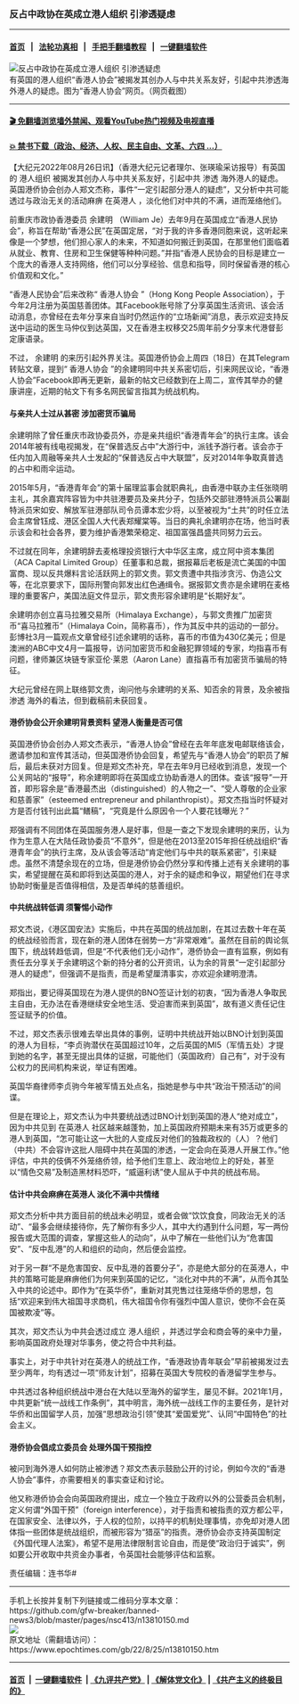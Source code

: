### 反占中政协在英成立港人组织 引渗透疑虑
------------------------

#### [首页](https://github.com/gfw-breaker/banned-news3/blob/master/README.md) &nbsp;&nbsp;|&nbsp;&nbsp; [法轮功真相](https://github.com/begood0513/basic/blob/master/README.md)  &nbsp;&nbsp;|&nbsp;&nbsp; [手把手翻墙教程](https://github.com/gfw-breaker/guides/wiki)  &nbsp;&nbsp;|&nbsp;&nbsp; [一键翻墙软件](https://github.com/gfw-breaker/nogfw/blob/master/README.md)  



<div><img alt="反占中政协在英成立港人组织 引渗透疑虑" class="attachment-djy_600_400 size-djy_600_400 wp-post-image" src="https://i.epochtimes.com/assets/uploads/2022/08/id13810157-38cc9b8ad717740d8762899e69d94537-600x400.jpg"/>
<div class="caption">
 有英国的港人组织“香港人协会”被揭发其创办人与中共关系友好，引起中共渗透海外港人的疑虑。图为“香港人协会”网页。（网页截图）
</div></div><hr/>

#### [ 🎬  免翻墙浏览墙外禁闻、观看YouTube热门视频及电视直播](https://github.com/gfw-breaker/HelloWorld)

#### [ 💥  禁书下载（政治、经济、人权、民主自由、文革、六四 ...）](https://github.com/gfw-breaker/books/blob/master/README.md)

<div><p>
 【大纪元2022年08月26日讯】（香港大纪元记者理尔、张瑛瑜采访报导）有英国的
 <ok href="https://www.epochtimes.com/gb/tag/%E6%B8%AF%E4%BA%BA%E7%BB%84%E7%BB%87.html">
  港人组织
 </ok>
 被揭发其创办人与中共关系友好，引起中共
 <ok href="https://www.epochtimes.com/gb/tag/%E6%B8%97%E9%80%8F.html">
  渗透
 </ok>
 海外港人的疑虑。英国港侨协会创办人郑文杰称，事件“一定引起部分港人的疑虑”，又分析中共可能透过与政治无关的活动麻痹
 <ok href="https://www.epochtimes.com/gb/tag/%E5%9C%A8%E8%8B%B1%E6%B8%AF%E4%BA%BA.html">
  在英港人
 </ok>
 ，淡化他们对中共的不满，进而笼络他们。
</p>
<p>
 前重庆市政协香港委员
 <ok href="https://www.epochtimes.com/gb/tag/%E4%BD%99%E5%BB%BA%E6%98%8E.html">
  余建明
 </ok>
 （William Je）去年9月在英国成立“香港人民协会”，称旨在帮助“香港公民”在英国定居，“对于我的许多香港同胞来说，这听起来像是一个梦想，他们担心家人的未来，不知道如何搬迁到英国，在那里他们面临着从就业、教育、住房和卫生保健等种种问题。”并指“香港人民协会的目标是建立一个庞大的香港人支持网络，他们可以分享经验、信息和指导，同时保留香港的核心价值观和文化。”
</p>
<p>
 “香港人民协会”后来改称“
 <ok href="https://www.epochtimes.com/gb/tag/%E9%A6%99%E6%B8%AF%E4%BA%BA%E5%8D%8F%E4%BC%9A.html">
  香港人协会
 </ok>
 ”（Hong Kong People Association），于今年2月注册为英国慈善团体。其Facebook账号除了分享英国生活资讯、该会活动消息，亦曾经在去年分享来自当时仍然运作的“立场新闻”消息，表示欢迎支持反送中运动的医生马仲仪到达英国，又在香港主权移交25周年前夕分享末代港督彭定康语录。
</p>
<p>
 不过，
 <ok href="https://www.epochtimes.com/gb/tag/%E4%BD%99%E5%BB%BA%E6%98%8E.html">
  余建明
 </ok>
 的来历引起外界关注。英国港侨协会上周四（18日）在其Telegram转贴文章，提到“
 <ok href="https://www.epochtimes.com/gb/tag/%E9%A6%99%E6%B8%AF%E4%BA%BA%E5%8D%8F%E4%BC%9A.html">
  香港人协会
 </ok>
 ”的余建明同中共关系密切后，引来网民议论，“香港人协会”Facebook即再无更新，最新的帖文已经数到在上周二，宣传其举办的健康讲座，近期的帖文下有多名网民留言指其为统战机构。
</p>
<h4>
 与亲共人士过从甚密 涉加密货币骗局
</h4>
<p>
 余建明除了曾任重庆市政协委员外，亦是亲共组织“香港青年会”的执行主席。该会2014年被有线电视揭发，在“保普选反占中”大游行中，派钱予游行者。该会亦于任内加入周融等亲共人士发起的“保普选反占中大联盟”，反对2014年争取真普选的占中和雨伞运动。
</p>
<p>
 2015年5月，“香港青年会”的第十届理监事会就职典礼，由香港中联办主任张晓明主礼，其余嘉宾阵容皆为中共驻港要员及亲共分子，包括外交部驻港特派员公署副特派员宋如安、解放军驻港部队司令员谭本宏少将，以至被视为“土共”的时任立法会主席曾钰成、港区全国人大代表郑耀棠等。当日的典礼余建明亦在场，他当时表示该会和社会各界，要为维护香港繁荣稳定、祖国富强昌盛共同努力云云。
</p>
<p>
 不过就在同年，余建明辞去麦格理投资银行大中华区主席，成立阿中资本集团（ACA Capital Limited Group）任董事和总裁，据报幕后老板是流亡美国的中国富商、现以反共爆料言论活跃网上的郭文贵。郭文贵遭中共指涉贪污、伪造公文等，在北京要求下，国际刑警向郭发出红色通缉令。据报郭文贵亦是余建明在麦格理的重要客户，美国法庭文件显示，郭文贵形容余建明是“长期好友”。
</p>
<p>
 余建明亦创立喜马拉雅交易所（Himalaya Exchange），与郭文贵推广加密货币“喜马拉雅币”（Himalaya Coin，简称喜币），作为其反中共的运动的一部分。彭博社3月一篇观点文章曾经引述余建明的话称，喜币的市值为430亿美元；但是澳洲的ABC中文4月一篇报导，访问加密货币和金融犯罪领域的专家，均指喜币有问题，律师兼区块链专家亚伦‧莱恩（Aaron Lane）直指喜币有加密货币骗局的特征。
</p>
<p>
 大纪元曾经在网上联络郭文贵，询问他与余建明的关系、知否余的背景，及余被指
 <ok href="https://www.epochtimes.com/gb/tag/%E6%B8%97%E9%80%8F.html">
  渗透
 </ok>
 海外的看法，但到截稿前未获回复。
</p>
<h4>
 港侨协会公开余建明背景资料 望港人衡量是否可信
</h4>
<p>
 英国港侨协会创办人郑文杰表示，“香港人协会”曾经在去年年底发电邮联络该会，邀请参加和宣传其活动，但英国港侨协会回复，希望先与“香港人协会”的职员了解后，最后未获对方回复。但是郑文杰补充，早在去年9月已经收到消息，发现一个公关网站的“报导”，称余建明即将在英国成立协助香港人的团体。查该“报导”一开首，即形容余是“香港最杰出（distinguished）的人物之一”、“受人尊敬的企业家和慈善家”（esteemed entrepreneur and philanthropist）。郑文杰指当时怀疑对方是否付钱刊出此篇“鳝稿”，“究竟是什么原因令一个人要花钱曝光？”
</p>
<p>
 郑强调有不同团体在英国服务港人是好事，但是一查之下发现余建明的来历，认为作为生意人在大陆任政协委员“不意外”，但是他在2013至2015年担任统战组织“香港青年会”的执行主席，及从该会等活动“肯定他们与中共的联系紧密”，引来疑虑。虽然不清楚余现在的立场，但是港侨协会仍然分享和传播上述有关余建明的事实，希望提醒在英和即将到达英国的港人，对于余的疑虑和争议，期望他们在寻求协助时衡量是否值得相信，及是否单纯的慈善组织。
</p>
<h4>
 <strong>
  中共统战转低调 须警惕小动作
 </strong>
</h4>
<p>
 郑文杰说，《港区国安法》实施后，中共在英国的统战加剧，在其过去数十年在英的统战经验而言，现在新的港人团体在弱势一方“非常艰难”。虽然在目前的舆论氛围下，统战转趋低调，但是“不代表他们无小动作”，港侨协会一直有监察，例如有责任去分享关于余建明这个新的持分者的公开资讯，认为余的背景“一定引起部分港人的疑虑”，但强调不是指责，而是希望厘清事实，亦欢迎余建明澄清。
</p>
<p>
 郑指出，要记得英国现在为港人提供的BNO签证计划的初衷，“因为香港人争取民主自由，无办法在香港继续安全地生活、受迫害而来到英国”，故有道义责任记住签证赋予的价值。
</p>
<p>
 不过，郑文杰表示很难去举出具体的事例，证明中共统战开始以BNO计划到英国的港人为目标，“李贞驹潜伏在英国超过10年，之后英国的MI5（军情五处）才提到她的名字，甚至无提出具体的证据，可能他们（英国政府）自己有”，对于没有公权力的民间机构来说，举证有困难。
</p>
<p>
 英国华裔律师李贞驹今年被军情五处点名，指她是参与中共“政治干预活动”的间谍。
</p>
<p>
 但是在理论上，郑文杰认为中共要统战透过BNO计划到英国的港人“绝对成立”，因为中共见到
 <ok href="https://www.epochtimes.com/gb/tag/%E5%9C%A8%E8%8B%B1%E6%B8%AF%E4%BA%BA.html">
  在英港人
 </ok>
 社区越来越蓬勃，加上英国政府预期未来有35万或更多的港人到英国，“怎可能让这一大批的人变成反对他们的独裁政权的（人）？他们（中共）不会容许这批人阻碍中共在英国的渗透，一定会向在英港人开展工作。”他评估，中共的伎俩不外笼络侨领，给予他们生意上、政治地位上的好处，甚至以“情色交易”及制造黑材料恐吓，“威逼利诱”使人屈从于中共的统战布局。
</p>
<h4>
 估计中共会麻痹在英港人 淡化不满中共情绪
</h4>
<p>
 郑文杰分析中共方面目前的统战未必明显，或者会做“饮饮食食，同政治无关的活动”、“最多会继续接待你，先了解你有多少人，其中大约遇到什么问题，写一两份报告或大范围的调查，掌握这些人的动向”，从中了解在一些他们认为“危害国安”、“反中乱港”的人和组织的动向，然后便会监控。
</p>
<p>
 对于另一群“不是危害国安、反中乱港的首要分子”，亦是绝大部分的在英港人，中共的策略可能是麻痹他们为何来到英国的记忆，“淡化对中共的不满”，从而令其坠入中共的论述中。即作为“在英华侨”，重新对其兜售过往笼络华侨的思想，包括“欢迎来到伟大祖国寻求商机，伟大祖国令你有强烈中国人意识，使你不会在英国被欺凌”等。
</p>
<p>
 其次，郑文杰认为中共会透过成立
 <ok href="https://www.epochtimes.com/gb/tag/%E6%B8%AF%E4%BA%BA%E7%BB%84%E7%BB%87.html">
  港人组织
 </ok>
 ，并透过学会和商会等的亲中力量，影响英国政府处理对华事务，使之符合中共利益。
</p>
<p>
 事实上，对于中共针对在英港人的统战工作，“香港政协青年联会”早前被揭发过去至少两年，均有透过一项“师友计划”，招募在英国大专院校的香港留学生参与。
</p>
<p>
 中共透过各种组织统战中港台在大陆以至海外的留学生，屡见不鲜。2021年1月，中共更新“统一战线工作条例”，其中明言，海外统一战线工作的主要任务，是针对华侨和出国留学人员，加强“思想政治引领”使其“爱国爱党”、认同“中国特色”的社会主义。
</p>
<h4>
 港侨协会倡成立委员会 处理外国干预指控
</h4>
<p>
 被问到海外港人如何防止被渗透？郑文杰表示鼓励公开的讨论，例如今次的“香港人协会”事件，亦需要相关的事实查证和讨论。
</p>
<p>
 他又称港侨协会会向英国政府提出，成立一个独立于政府以外的公营委员会机制，定义何谓“外国干预”（foreign interference），对于指责和被指责的双方都公平，在国家安全、法律以外，于人权的位阶，以持平的机制处理事情，亦免却对港人团体指一些团体是统战组织，而被形容为“猎巫”的指责。港侨协会亦支持英国制定《外国代理人法案》，希望不是用法律限制言论自由，而是使“政治归于诚实”，例如要公开收取中共资金办事者，令英国社会能够评估和监察。
</p>
<p>
 责任编辑：连书华#
</p>
</div>
<hr/>
手机上长按并复制下列链接或二维码分享本文章：<br/>
https://github.com/gfw-breaker/banned-news3/blob/master/pages/nsc413/n13810150.md <br/>
<a href='https://github.com/gfw-breaker/banned-news3/blob/master/pages/nsc413/n13810150.md'><img src='https://github.com/gfw-breaker/banned-news3/blob/master/pages/nsc413/n13810150.md.png'/></a> <br/>
原文地址（需翻墙访问）：https://www.epochtimes.com/gb/22/8/25/n13810150.htm


------------------------
#### [首页](https://github.com/gfw-breaker/banned-news3/blob/master/README.md) &nbsp;|&nbsp; [一键翻墙软件](https://github.com/gfw-breaker/nogfw/blob/master/README.md) &nbsp;| [《九评共产党》](https://github.com/gfw-breaker/9ping.md/blob/master/README.md#九评之一评共产党是什么) | [《解体党文化》](https://github.com/gfw-breaker/jtdwh.md/blob/master/README.md) | [《共产主义的终极目的》](https://github.com/gfw-breaker/gczydzjmd.md/blob/master/README.md)


<img src='http://gfw-breaker.win/banned-news3/pages/nsc413/n13810150.md' width='0px' height='0px'/>